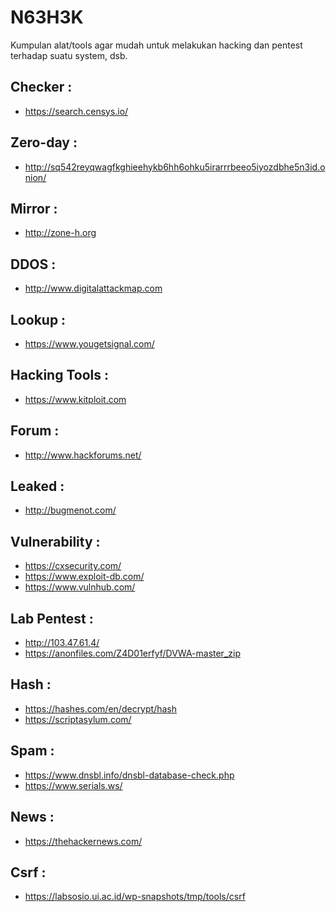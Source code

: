 # N63H3K
Kumpulan alat/tools agar mudah untuk melakukan hacking dan pentest terhadap suatu system, dsb.


Checker :
---------

* https://search.censys.io/


Zero-day :
---------

* http://sq542reyqwagfkghieehykb6hh6ohku5irarrrbeeo5iyozdbhe5n3id.onion/


Mirror :
---------

* http://zone-h.org


DDOS :
---------

* http://www.digitalattackmap.com


Lookup :
---------

* https://www.yougetsignal.com/


Hacking Tools :
---------

* https://www.kitploit.com


Forum :
---------

* http://www.hackforums.net/


Leaked :
---------

* http://bugmenot.com/


Vulnerability :
---------

* https://cxsecurity.com/
* https://www.exploit-db.com/
* https://www.vulnhub.com/


Lab Pentest :
---------

* http://103.47.61.4/
* https://anonfiles.com/Z4D01erfyf/DVWA-master_zip


Hash :
---------

* https://hashes.com/en/decrypt/hash
* https://scriptasylum.com/


Spam :
---------

* https://www.dnsbl.info/dnsbl-database-check.php
* https://www.serials.ws/


News :
---------

* https://thehackernews.com/


Csrf :
---------

* https://labsosio.ui.ac.id/wp-snapshots/tmp/tools/csrf
